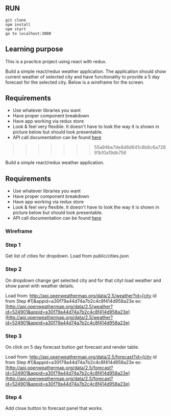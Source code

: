 ## RUN

```
git clone
npm install
npm start
go to localhost:3000
```

## Learning purpose

This is a pracitce project using react with redux.

Build a simple react/redux weather application. The application should show current weather of selected city and have functionality to provide a 5 day forecast for the selected city. Below is a wireframe for the screen.

## Requirements

-   Use whatever libraries you want
-   Have proper component breakdown
-   Have app working via redux store
-   Look & feel very flexible. It doesn't have to look the way it is shown in picture below but should look presentable.
-   API call documentation can be found [here](https://openweathermap.org/api)

> > > > > > > 55a94be7de8d8d641c8b8c6a72891b10a19db756

Build a simple react/redux weather application.

## Requirements

-   Use whatever libraries you want
-   Have proper component breakdown
-   Have app working via redux store
-   Look & feel very flexible. It doesn't have to look the way it is shown in picture below but should look presentable.
-   API call documentation can be found [here](https://openweathermap.org/api)

### Wireframe

### Step 1

Get list of cities for dropdown.
Load from public/cities.json

### Step 2

On dropdown change get selected city and for that cityt load weather and show panel with weather details.

Load from: http://api.openweathermap.org/data/2.5/weather?id=[city id from Step #1]&appid=a30f79a44d74a7b2c4c8f414d958a23e
ex: [http://api.openweathermap.org/data/2.5/weather?id=524901&appid=a30f79a44d74a7b2c4c8f414d958a23e](http://api.openweathermap.org/data/2.5/weather?id=524901&appid=a30f79a44d74a7b2c4c8f414d958a23e)

### Step 3

On click on 5 day forecast button get forecast and render table.

Load from: http://api.openweathermap.org/data/2.5/forecast?id=[city id from Step #1]&appid=a30f79a44d74a7b2c4c8f414d958a23e
ex: [http://api.openweathermap.org/data/2.5/forecast?id=524901&appid=a30f79a44d74a7b2c4c8f414d958a23e](http://api.openweathermap.org/data/2.5/forecast?id=524901&appid=a30f79a44d74a7b2c4c8f414d958a23e)

### Step 4

Add close button to forecast panel that works.
